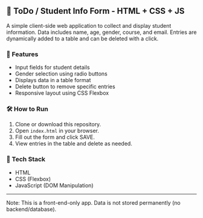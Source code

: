 ## 📝 ToDo / Student Info Form - HTML + CSS + JS

A simple client-side web application to collect and display student information. Data includes name, age, gender, course, and email. Entries are dynamically added to a table and can be deleted with a click.

### 🚀 Features
- Input fields for student details
- Gender selection using radio buttons
- Displays data in a table format
- Delete button to remove specific entries
- Responsive layout using CSS Flexbox

### 🛠️ How to Run
1. Clone or download this repository.
2. Open `index.html` in your browser.
3. Fill out the form and click SAVE.
4. View entries in the table and delete as needed.

### 🔧 Tech Stack
- HTML
- CSS (Flexbox)
- JavaScript (DOM Manipulation)

---

Note: This is a front-end-only app. Data is not stored permanently (no backend/database).
